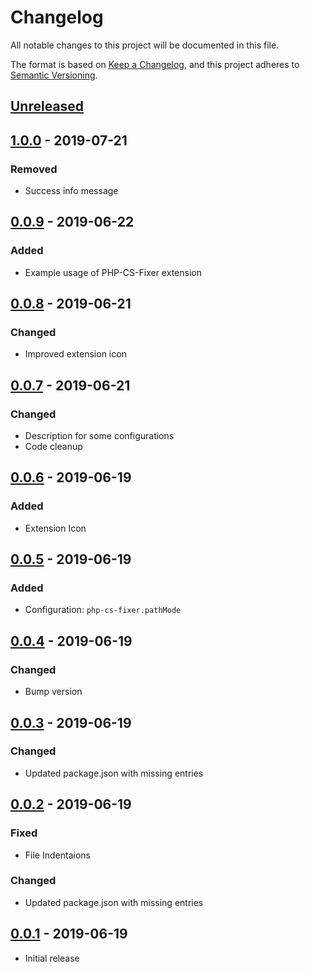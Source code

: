 # Changelog
All notable changes to this project will be documented in this file.

The format is based on [Keep a Changelog](https://keepachangelog.com/en/1.0.0/),
and this project adheres to [Semantic Versioning](https://semver.org/spec/v2.0.0.html).

## [Unreleased]

## [1.0.0] - 2019-07-21
### Removed
- Success info message

## [0.0.9] - 2019-06-22
### Added
- Example usage of PHP-CS-Fixer extension

## [0.0.8] - 2019-06-21
### Changed
- Improved extension icon

## [0.0.7] - 2019-06-21
### Changed
- Description for some configurations
- Code cleanup

## [0.0.6] - 2019-06-19
### Added
- Extension Icon

## [0.0.5] - 2019-06-19
### Added
- Configuration: `php-cs-fixer.pathMode`

## [0.0.4] - 2019-06-19
### Changed
- Bump version

## [0.0.3] - 2019-06-19
### Changed
- Updated package.json with missing entries

## [0.0.2] - 2019-06-19
### Fixed
- File Indentaions

### Changed
- Updated package.json with missing entries

## [0.0.1] - 2019-06-19
- Initial release

[Unreleased]: https://github.com/higoka/php-cs-fixer/compare/v1.0.0...HEAD
[1.0.0]: https://github.com/higoka/php-cs-fixer/releases/tag/v1.0.0
[0.0.9]: https://github.com/higoka/php-cs-fixer/releases/tag/v0.0.9
[0.0.8]: https://github.com/higoka/php-cs-fixer/releases/tag/v0.0.8
[0.0.7]: https://github.com/higoka/php-cs-fixer/releases/tag/v0.0.7
[0.0.6]: https://github.com/higoka/php-cs-fixer/releases/tag/v0.0.6
[0.0.5]: https://github.com/higoka/php-cs-fixer/releases/tag/v0.0.5
[0.0.4]: https://github.com/higoka/php-cs-fixer/releases/tag/v0.0.4
[0.0.3]: https://github.com/higoka/php-cs-fixer/releases/tag/v0.0.3
[0.0.2]: https://github.com/higoka/php-cs-fixer/releases/tag/v0.0.2
[0.0.1]: https://github.com/higoka/php-cs-fixer/releases/tag/v0.0.1
